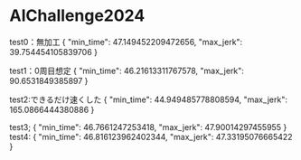 # AIChallenge2024

test0：無加工
{
    "min_time": 47.149452209472656,
    "max_jerk": 39.754454105839706
}

test1：0周目想定
{
    "min_time": 46.21613311767578,
    "max_jerk": 90.6531849385897
}

test2:できるだけ速くした
{
    "min_time": 44.949485778808594,
    "max_jerk": 165.0866444380886
}

test3;
{
    "min_time": 46.7661247253418,
    "max_jerk": 47.90014297455955
}
test4:
{
    "min_time": 46.816123962402344,
    "max_jerk": 47.33195076665422
}
